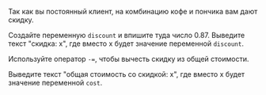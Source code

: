 Так как вы постоянный клиент, на комбинацию кофе и пончика вам дают скидку.

Создайте переменную `discount` и впишите туда число 0.87. Выведите текст "скидка: х", где вместо x будет значение переменной `discount`.

Используйте оператор `-=`, чтобы вычесть скидку из общей стоимости.

Выведите текст "общая стоимость со скидкой: х", где вместо x будет значение переменной `cost`.